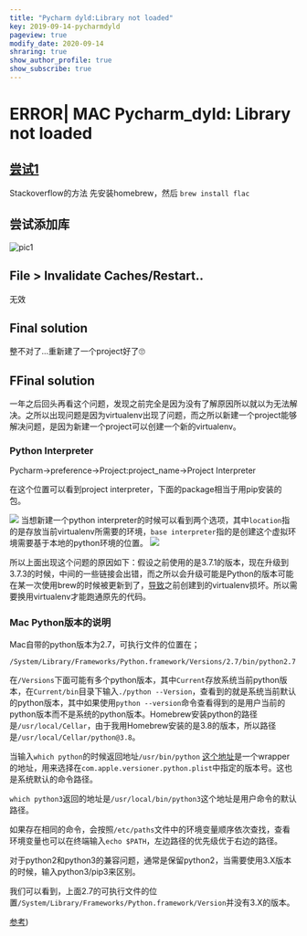 ```yaml
---
title: "Pycharm dyld:Library not loaded"
key: 2019-09-14-pycharmdyld
pageview: true
modify_date: 2020-09-14
shraring: true
show_author_profile: true
show_subscribe: true
---
```


# ERROR| MAC Pycharm_dyld: Library not loaded
## [尝试1](https://stackoverflow.com/questions/31497217/osx-dyld-library-not-loaded-reason-image-not-found-python-google-speech-re)
Stackoverflow的方法 先安装homebrew，然后
`brew install flac` 
## 尝试添加库
![pic1](https://note.youdao.com/yws/api/personal/file/WEBe75e7aaafe309de44d9282b6aeb83349?method=download&shareKey=73d3e83b85c08a76d234c60dd0b64455)
## File > Invalidate Caches/Restart..
无效
## Final solution
整不对了...重新建了一个project好了🙄
## FFinal solution
一年之后回头再看这个问题，发现之前完全是因为没有了解原因所以就以为无法解决。之所以出现问题是因为virtualenv出现了问题，而之所以新建一个project能够解决问题，是因为新建一个project可以创建一个新的virtualenv。
### Python Interpreter
Pycharm->preference->Project:project_name->Project Interpreter

在这个位置可以看到project interpreter，下面的package相当于用pip安装的包。

![](https://note.youdao.com/yws/api/personal/file/WEBe46c845e06aee5a9b7377bb963d6f6ae?method=download&shareKey=fc86c4519dadce5a1dc07898c26fc4b3)
当想新建一个python interpreter的时候可以看到两个选项，其中`location`指的是存放当前virtualenv所需要的环境，`base interpreter`指的是创建这个虚拟环境需要基于本地的python环境的位置。
![](https://note.youdao.com/yws/api/personal/file/WEB572d830251859217cc9e1f9388150947?method=download&shareKey=43f1f5fdefc2bf445a05ba751a6c5f1d)

所以上面出现这个问题的原因如下：假设之前使用的是3.7.1的版本，现在升级到3.7.3的时候，中间的一些链接会出错，而之所以会升级可能是Python的版本可能在某一次使用brew的时候被更新到了，[导致](https://www.jianshu.com/p/4968e2585a94)之前创建到的virtualenv损坏。所以需要换用virtualenv才能跑通原先的代码。


### Mac Python版本的说明
Mac自带的python版本为2.7，可执行文件的位置在；

`/System/Library/Frameworks/Python.framework/Versions/2.7/bin/python2.7`

在`/Versions`下面可能有多个python版本，其中`Current`存放系统当前python版本，在`Current/bin`目录下输入`./python --Version`，查看到的就是系统当前默认的python版本，其中如果使用`python --version`命令查看得到的是用户当前的python版本而不是系统的python版本。Homebrew安装python的路径是`/usr/local/Cellar`，由于我用Homebrew安装的是3.8的版本，所以路径是`/usr/local/Cellar/python@3.8`。

当输入`which python`的时候返回地址`/usr/bin/python`
[这个地址](https://stackoverflow.com/questions/48740260/osx-whats-the-difference-between-usr-bin-python-and-system-library-framewor)是一个wrapper的地址，用来选择在`com.apple.versioner.python.plist`中指定的版本号。这也是系统默认的命令路径。

`which python3`返回的地址是`/usr/local/bin/python3`这个地址是用户命令的默认路径。

如果存在相同的命令，会按照`/etc/paths`文件中的环境变量顺序依次查找，查看环境变量也可以在终端输入`echo $PATH`，左边路径的优先级优于右边的路径。

对于python2和python3的兼容问题，通常是保留python2，当需要使用3.X版本的时候，输入python3/pip3来区别。

我们可以看到，上面2.7的可执行文件的位置`/System/Library/Frameworks/Python.framework/Version`并没有3.X的版本。



[参考](https://medium.com/@iantonioribeiro/dyld-library-not-loaded-executable-path-python-d044296efe47))